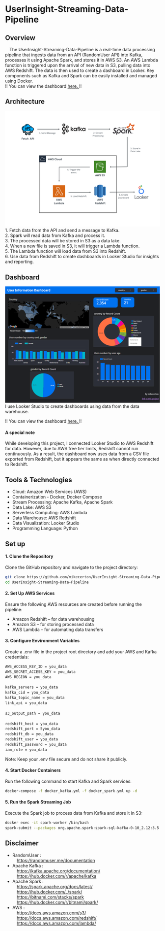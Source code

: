 # UserInsight-Streaming-Data-Pipeline
## Overview
&emsp;The UserInsight-Streaming-Data-Pipeline is a real-time data processing pipeline that ingests data from an API (RandomUser API) into Kafka, processes it using Apache Spark, and stores it in AWS S3. An AWS Lambda function is triggered upon the arrival of new data in S3, pulling data into AWS Redshift. The data is then used to create a dashboard in Looker. Key components such as Kafka and Spark can be easily installed and managed using Docker.<br>
!! You can view the dashboard [here. ](https://lookerstudio.google.com/reporting/581cb65a-beb0-45b6-a14c-8f86a316fd18)!! <br>
## Architecture
<img src="readme_pic/UserInsight_Architecture.png" alt="Architecture" width="800">
1. Fetch data from the API and send a message to Kafka. <br>
2. Spark will read data from Kafka and process it. <br>
3. The processed data will be stored in S3 as a data lake. <br>
4. When a new file is saved in S3, it will trigger a Lambda function. <br>
5. The Lambda function will load data from S3 into Redshift. <br>
6. Use data from Redshift to create dashboards in Looker Studio for insights and reporting. <br>

## Dashboard
<img src="readme_pic/UserInsight_Dashboard.png" alt="Dashboard" width="750">
I use Looker Studio to create dashboards using data from the data warehouse.

!! You can view the dashboard [here. ](https://lookerstudio.google.com/reporting/581cb65a-beb0-45b6-a14c-8f86a316fd18)!! <br>
#### A special note
While developing this project, I connected Looker Studio to AWS Redshift for data. However, due to AWS free tier limits, Redshift cannot run continuously. As a result, the dashboard now uses data from a CSV file exported from Redshift, but it appears the same as when directly connected to Redshift.

## Tools & Technologies
- Cloud: Amazon Web Services (AWS) <br>
- Containerization - Docker, Docker Compose <br>
- Stream Processing: Apache Kafka, Apache Spark <br>
- Data Lake: AWS S3 <br>
- Serverless Computing: AWS Lambda <br>
- Data Warehouse: AWS Redshift <br>
- Data Visualization: Looker Studio <br>
- Programming Language: Python <br>

## Set up
#### 1. Clone the Repository <br>
Clone the GitHub repository and navigate to the project directory:
```bash
git clone https://github.com/mikecerton/UserInsight-Streaming-Data-Pipeline.git
cd UserInsight-Streaming-Data-Pipeline
```
#### 2. Set Up AWS Services <br>
Ensure the following AWS resources are created before running the pipeline:
- Amazon Redshift – for data warehousing
- Amazon S3 – for storing processed data
- AWS Lambda – for automating data transfers
#### 3. Configure Environment Variables
Create a .env file in the project root directory and add your AWS and Kafka credentials:
```bash
AWS_ACCESS_KEY_ID = you_data
AWS_SECRET_ACCESS_KEY = you_data
AWS_REGION = you_data

kafka_servers = you_data
kafka_cid = you_data
kafka_topic_name = you_data
link_api = you_data

s3_output_path = you_data

redshift_host = you_data
redshift_port = 5you_data
redshift_db = you_data
redshift_user = you_data
redshift_password = you_data
iam_role = you_data
```
Note: Keep your .env file secure and do not share it publicly. <br>
#### 4. Start Docker Containers <br>
Run the following command to start Kafka and Spark services:
```bash
docker-compose -f docker_kafka.yml -f docker_spark.yml up -d
```
#### 5. Run the Spark Streaming Job <br>
Execute the Spark job to process data from Kafka and store it in S3: 
```bash
docker exec -it spark-worker /bin/bash
spark-submit --packages org.apache.spark:spark-sql-kafka-0-10_2.12:3.5.5 /opt/bitnami/my_spark/spark_stream_s3.py
```

## Disclaimer
- RandomUser : <br>
&emsp;https://randomuser.me/documentation <br>
- Apache Kafka : <br>
&emsp;https://kafka.apache.org/documentation/ <br>
&emsp;https://hub.docker.com/r/apache/kafka <br>
- Apache Spark : <br>
&emsp;https://spark.apache.org/docs/latest/ <br>
&emsp;https://hub.docker.com/_/spark/ <br>
&emsp;https://bitnami.com/stacks/spark <br>
&emsp;https://hub.docker.com/r/bitnami/spark/ <br>
- AWS : <br>
&emsp;https://docs.aws.amazon.com/s3/ <br>
&emsp;https://docs.aws.amazon.com/redshift/ <br>
&emsp;https://docs.aws.amazon.com/lambda/ <br>

